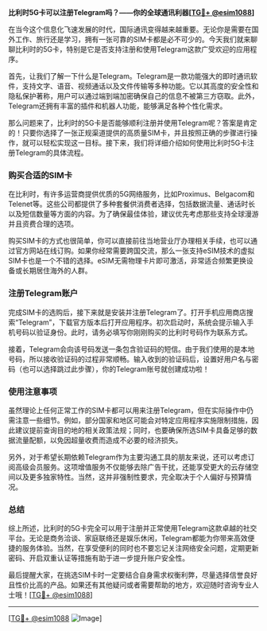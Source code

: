 **比利时5G卡可以注册Telegram吗？——你的全球通讯利器[[TG💪+ @esim1088](https://t.me/s/esim1088)]**

在当今这个信息化飞速发展的时代，国际通讯变得越来越重要。无论你是需要在国外工作、旅行还是学习，拥有一张可靠的SIM卡都是必不可少的。今天我们就来聊聊比利时的5G卡，特别是它是否支持注册和使用Telegram这款广受欢迎的应用程序。

首先，让我们了解一下什么是Telegram。Telegram是一款功能强大的即时通讯软件，支持文字、语音、视频通话以及文件传输等多种功能。它以其高度的安全性和隐私保护著称，用户可以通过端到端加密确保自己的信息不被第三方窃取。此外，Telegram还拥有丰富的插件和机器人功能，能够满足各种个性化需求。

那么问题来了，比利时的5G卡是否能够顺利注册并使用Telegram呢？答案是肯定的！只要你选择了一张正规渠道提供的高质量SIM卡，并且按照正确的步骤进行操作，就可以轻松实现这一目标。接下来，我们将详细介绍如何使用比利时5G卡注册Telegram的具体流程。

### 购买合适的SIM卡

在比利时，有许多运营商提供优质的5G网络服务，比如Proximus、Belgacom和Telenet等。这些公司都提供了多种套餐供消费者选择，包括数据流量、通话时长以及短信数量等方面的内容。为了确保最佳体验，建议优先考虑那些支持全球漫游并且资费合理的选项。

购买SIM卡的方式也很简单，你可以直接前往当地营业厅办理相关手续，也可以通过官方网站在线订购。如果你经常需要跨国交流，那么一张支持eSIM技术的虚拟SIM卡也是一个不错的选择。eSIM无需物理卡片即可激活，非常适合频繁更换设备或长期居住海外的人群。

### 注册Telegram账户

完成SIM卡的选购后，接下来就是安装并注册Telegram了。打开手机应用商店搜索“Telegram”，下载官方版本后打开应用程序。初次启动时，系统会提示输入手机号码以验证身份。此时，请务必填写你刚刚购买的比利时号码作为联系方式。

接着，Telegram会向该号码发送一条包含验证码的短信。由于我们使用的是本地号码，所以接收验证码的过程非常顺畅。输入收到的验证码后，设置好用户名与密码（也可以选择跳过此步骤），你的Telegram账号就创建成功啦！

### 使用注意事项

虽然理论上任何正常工作的SIM卡都可以用来注册Telegram，但在实际操作中仍需注意一些细节。例如，部分国家和地区可能会对特定应用程序实施限制措施，因此建议提前查询目的地的相关政策法规；同时，也要确保所选SIM卡具备足够的数据流量配额，以免因超量收费而造成不必要的经济损失。

另外，对于希望长期依赖Telegram作为主要沟通工具的朋友来说，还可以考虑订阅高级会员服务。这项增值服务不仅能够去除广告干扰，还能享受更大的云存储空间以及更多独家特性。当然，这并非强制性要求，完全取决于个人偏好与预算情况。

### 总结

综上所述，比利时的5G卡完全可以用于注册并正常使用Telegram这款卓越的社交平台。无论是商务洽谈、家庭联络还是娱乐休闲，Telegram都能为你带来高效便捷的服务体验。当然，在享受便利的同时也不要忘记关注网络安全问题，定期更新密码、开启双重认证等措施有助于进一步提升账户安全性。

最后提醒大家，在挑选SIM卡时一定要结合自身需求权衡利弊，尽量选择信誉良好且性价比高的产品。如果还有其他疑问或者需要帮助的地方，欢迎随时咨询专业人士哦！[[TG💪+ @esim1088](https://t.me/s/esim1088)]

---

[[TG💪+ @esim1088](https://t.me/s/esim1088) ![Image](https://i.postimg.cc/4NQfJmqS/Snipaste-2025-05-13-00-14-12.png)]